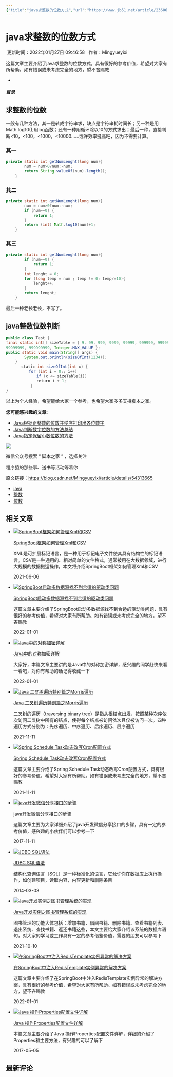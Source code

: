 ```yaml
---
{"title":"java求整数的位数方式","url":"https://www.jb51.net/article/236065.htm","clipped_at":"2022-11-03 10:43:46","tags":["无"],"dg-publish":true,"permalink":"/阅读库藏/java求整数的位数方式_1667443426/","dgPassFrontmatter":true}
---
```


# java求整数的位数方式

 更新时间：2022年01月27日 09:46:58   作者：Mingyueyixi  

这篇文章主要介绍了java求整数的位数方式，具有很好的参考价值，希望对大家有所帮助。如有错误或未考虑完全的地方，望不吝赐教

+

##### 目录

## 求整数的位数

一般有几种方法，其一是转成字符串求，缺点是字符串耗时间长；另一种是用Math.log10();用log函数；还有一种用循环除以10的方式求出；最后一种，直接判断<10，<100，<1000，<10000……或许效率挺高吧，因为不需要计算。

### 其一

```java
private static int getNumLenght(long num){
        num = num>0?num:-num;       
        return String.valueOf(num).length();
    }
```

### 其二

```java
private static int getNumLenght(long num){
        num = num>0?num:-num;       
        if (num==0) {
            return 1;
        }
        return (int) Math.log10(num)+1;
    }
```

### 其三

```java
private static int getNumLenght(long num){
        if (num==0) {
            return 1;
        }
        int lenght = 0;
        for (long temp = num ; temp != 0; temp/=10){
            lenght++;
        }
        return lenght;
    }
```

最后一种老长老长，不写了。

## java整数位数判断

```java
public class Test {    
final static int[] sizeTable = { 9, 99, 999, 9999, 99999, 999999, 9999999,    
99999999, 999999999, Integer.MAX_VALUE };    
public static void main(String[] args) {    
        System.out.println(sizeOfInt(1234));    
    }    
　　　　static int sizeOfInt(int x) {    
　　　　　　for (int i = 0;; i++)    
　　　　　　　　if (x <= sizeTable[i])    
　　　　　　　　return i + 1;    
　　    　　} 
}  
```

以上为个人经验，希望能给大家一个参考，也希望大家多多支持脚本之家。

**您可能感兴趣的文章:**

*   [Java根据正整数的位数并逆序打印出各位数字](https://www.jb51.net/article/106470.htm "Java根据正整数的位数并逆序打印出各位数字")
*   [Java判断数字位数的方法总结](https://www.jb51.net/article/135406.htm "Java判断数字位数的方法总结")
*   [Java指定保留小数位数的方法](https://www.jb51.net/article/108257.htm "Java指定保留小数位数的方法")

![](assets/1667443426-53af22d931a6ffa9d3bf922f5e974048.png)

微信公众号搜索 “ 脚本之家 ” ，选择关注

程序猿的那些事、送书等活动等着你

原文链接：https://blog.csdn.net/Mingyueyixi/article/details/54313665

*   [java](http://common.jb51.net/tag/java/1.htm "搜索关于java的文章")
*   [整数](http://common.jb51.net/tag/%E6%95%B4%E6%95%B0/1.htm "搜索关于整数的文章")
*   [位数](http://common.jb51.net/tag/%E4%BD%8D%E6%95%B0/1.htm "搜索关于位数的文章")

## 相关文章

*   [![SpringBoot框架如何管理Xml和CSV](assets/1667443426-1a1b05c64693fbf380aa1344a7812747.png)](https://www.jb51.net/article/215060.htm "SpringBoot框架如何管理Xml和CSV")
    
    [SpringBoot框架如何管理Xml和CSV](https://www.jb51.net/article/215060.htm "SpringBoot框架如何管理Xml和CSV")
    
    XML是可扩展标记语言，是一种用于标记电子文件使其具有结构性的标记语言。CSV是一种通用的、相对简单的文件格式，通常被用在大数据领域，进行大规模的数据搬运操作，本文将介绍SpringBoot框架如何管理Xml和CSV
    
    2021-06-06
    
*   [![SpringBoot启动多数据源找不到合适的驱动类问题](assets/1667443426-4f55910a645b073bc4fc65dc10dc14bd.png)](https://www.jb51.net/article/234889.htm "SpringBoot启动多数据源找不到合适的驱动类问题")
    
    [SpringBoot启动多数据源找不到合适的驱动类问题](https://www.jb51.net/article/234889.htm "SpringBoot启动多数据源找不到合适的驱动类问题")
    
    这篇文章主要介绍了SpringBoot启动多数据源找不到合适的驱动类问题，具有很好的参考价值，希望对大家有所帮助。如有错误或未考虑完全的地方，望不吝赐教
    
    2022-01-01
    
*   [![Java中的对称加密详解](assets/1667443426-0ea3c7666119d5615e582f823fb3fad6.png)](https://www.jb51.net/article/235976.htm "Java中的对称加密详解")
    
    [Java中的对称加密详解](https://www.jb51.net/article/235976.htm "Java中的对称加密详解")
    
    大家好，本篇文章主要讲的是Java中的对称加密详解，感兴趣的同学赶快来看一看吧，对你有帮助的话记得收藏一下
    
    2022-01-01
    
*   [![Java 二叉树遍历特别篇之Morris遍历](assets/1667443426-4f96a78db829b1556ff16de21e013c7a.png)](https://www.jb51.net/article/228562.htm "Java 二叉树遍历特别篇之Morris遍历")
    
    [Java 二叉树遍历特别篇之Morris遍历](https://www.jb51.net/article/228562.htm "Java 二叉树遍历特别篇之Morris遍历")
    
    二叉树的遍历（traversing binary tree）是指从根结点出发，按照某种次序依次访问二叉树中所有的结点，使得每个结点被访问依次且仅被访问一次。四种遍历方式分别为：先序遍历、中序遍历、后序遍历、层序遍历
    
    2021-11-11
    
*   [![Spring Schedule Task动态改写Cron配置方式](assets/1667443426-8cc1031babc6aff2319f1c6af8544aa0.png)](https://www.jb51.net/article/226904.htm "Spring Schedule Task动态改写Cron配置方式")
    
    [Spring Schedule Task动态改写Cron配置方式](https://www.jb51.net/article/226904.htm "Spring Schedule Task动态改写Cron配置方式")
    
    这篇文章主要介绍了Spring Schedule Task动态改写Cron配置方式，具有很好的参考价值，希望对大家有所帮助。如有错误或未考虑完全的地方，望不吝赐教
    
    2021-11-11
    
*   [![java开发微信分享接口的步骤](assets/1667443426-0c932a99bb7b6f23c937db507070cc7b.png)](https://www.jb51.net/article/128771.htm "java开发微信分享接口的步骤")
    
    [java开发微信分享接口的步骤](https://www.jb51.net/article/128771.htm "java开发微信分享接口的步骤")
    
    这篇文章主要为大家详细介绍了java开发微信分享接口的步骤，具有一定的参考价值，感兴趣的小伙伴们可以参考一下
    
    2017-11-11
    
*   [![JDBC SQL语法](assets/1667443426-cca732bf65a93ed2ec0ac80c638460fe.png)](https://www.jb51.net/article/48143.htm "JDBC SQL语法")
    
    [JDBC SQL语法](https://www.jb51.net/article/48143.htm "JDBC SQL语法")
    
    结构化查询语言（SQL）是一种标准化的语言，它允许你在数据库上执行操作，如创建项目，读取内容，内容更新和删除条目
    
    2014-03-03
    
*   [![Java开发实例之图书管理系统的实现](assets/1667443426-2d9f31f2af7b675a3d153d2b7f1035a7.png)](https://www.jb51.net/article/224688.htm "Java开发实例之图书管理系统的实现")
    
    [Java开发实例之图书管理系统的实现](https://www.jb51.net/article/224688.htm "Java开发实例之图书管理系统的实现")
    
    图书管理的功能大体包括：增加书籍、借阅书籍、删除书籍、查看书籍列表、退出系统、查找书籍、返还书籍这些，本文主要给大家介绍该系统的数据库语句，对大家的学习或工作具有一定的参考借鉴价值，需要的朋友可以参考下
    
    2021-10-10
    
*   [![在SpringBoot中注入RedisTemplate实例异常的解决方案](assets/1667443426-b452cee8ec5cd9e58ab98eba17281e59.png)](https://www.jb51.net/article/234924.htm "在SpringBoot中注入RedisTemplate实例异常的解决方案")
    
    [在SpringBoot中注入RedisTemplate实例异常的解决方案](https://www.jb51.net/article/234924.htm "在SpringBoot中注入RedisTemplate实例异常的解决方案")
    
    这篇文章主要介绍了在SpringBoot中注入RedisTemplate实例异常的解决方案，具有很好的参考价值，希望对大家有所帮助。如有错误或未考虑完全的地方，望不吝赐教
    
    2022-01-01
    
*   [![Java 操作Properties配置文件详解](assets/1667443426-f4838ec7e2d4da28e0b57d4e852dadd4.png)](https://www.jb51.net/article/113106.htm "Java 操作Properties配置文件详解")
    
    [Java 操作Properties配置文件详解](https://www.jb51.net/article/113106.htm "Java 操作Properties配置文件详解")
    
    本篇文章主要介绍了Java 操作Properties配置文件详解，详细的介绍了Properties和主要方法，有兴趣的可以了解下
    
    2017-05-05
    

[](#comments)

## 最新评论